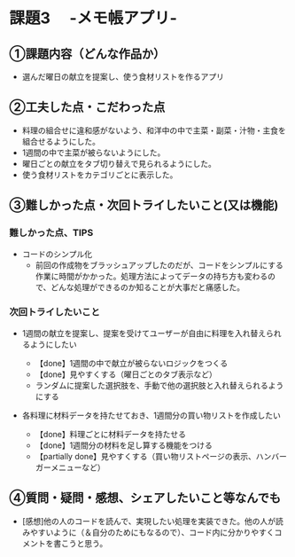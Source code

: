 # 課題3　 -メモ帳アプリ-

## ①課題内容（どんな作品か）
- 選んだ曜日の献立を提案し、使う食材リストを作るアプリ

## ②工夫した点・こだわった点
- 料理の組合せに違和感がないよう、和洋中の中で主菜・副菜・汁物・主食を組合せるようにした。
- 1週間の中で主菜が被らないようにした。
- 曜日ごとの献立をタブ切り替えで見られるようにした。
- 使う食材リストをカテゴリごとに表示した。

## ③難しかった点・次回トライしたいこと(又は機能)
### 難しかった点、TIPS
- コードのシンプル化
    - 前回の作成物をブラッシュアップしたのだが、コードをシンプルにする作業に時間がかかった。処理方法によってデータの持ち方も変わるので、どんな処理ができるのか知ることが大事だと痛感した。

### 次回トライしたいこと
- 1週間の献立を提案し、提案を受けてユーザーが自由に料理を入れ替えられるようにしたい
    - 【done】1週間の中で献立が被らないロジックをつくる
    - 【done】見やすくする（曜日ごとのタブ表示など）
    - ランダムに提案した選択肢を、手動で他の選択肢と入れ替えられるようにする
    
- 各料理に材料データを持たせておき、1週間分の買い物リストを作成したい
    - 【done】料理ごとに材料データを持たせる
    - 【done】1週間分の材料を足し算する機能をつける
    - 【partially done】見やすくする（買い物リストページの表示、ハンバーガーメニューなど）

## ④質問・疑問・感想、シェアしたいこと等なんでも
- [感想]他の人のコードを読んで、実現したい処理を実装できた。他の人が読みやすいように（＆自分のためにもなるので）、コード内に分かりやすくコメントを書こうと思う。